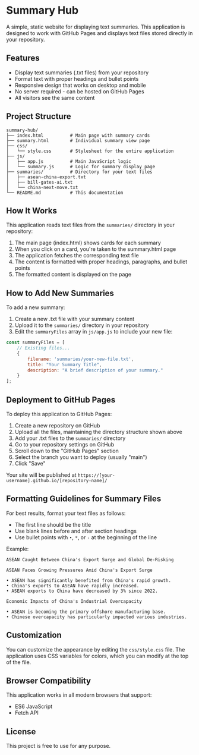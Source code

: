 # Summary Hub

A simple, static website for displaying text summaries. This application is designed to work with GitHub Pages and displays text files stored directly in your repository.

## Features

- Display text summaries (.txt files) from your repository
- Format text with proper headings and bullet points
- Responsive design that works on desktop and mobile
- No server required - can be hosted on GitHub Pages
- All visitors see the same content

## Project Structure

```
summary-hub/
├── index.html          # Main page with summary cards
├── summary.html        # Individual summary view page
├── css/
│   └── style.css       # Stylesheet for the entire application
├── js/
│   ├── app.js          # Main JavaScript logic 
│   └── summary.js      # Logic for summary display page
├── summaries/          # Directory for your text files
│   ├── asean-china-export.txt
│   ├── bill-gates-ai.txt
│   └── china-next-move.txt
└── README.md           # This documentation
```

## How It Works

This application reads text files from the `summaries/` directory in your repository:

1. The main page (index.html) shows cards for each summary
2. When you click on a card, you're taken to the summary.html page
3. The application fetches the corresponding text file
4. The content is formatted with proper headings, paragraphs, and bullet points
5. The formatted content is displayed on the page

## How to Add New Summaries

To add a new summary:

1. Create a new .txt file with your summary content
2. Upload it to the `summaries/` directory in your repository
3. Edit the `summaryFiles` array in `js/app.js` to include your new file:

```javascript
const summaryFiles = [
    // Existing files...
    {
        filename: 'summaries/your-new-file.txt',
        title: "Your Summary Title",
        description: "A brief description of your summary."
    }
];
```

## Deployment to GitHub Pages

To deploy this application to GitHub Pages:

1. Create a new repository on GitHub
2. Upload all the files, maintaining the directory structure shown above
3. Add your .txt files to the `summaries/` directory
4. Go to your repository settings on GitHub
5. Scroll down to the "GitHub Pages" section
6. Select the branch you want to deploy (usually "main")
7. Click "Save"

Your site will be published at `https://[your-username].github.io/[repository-name]/`

## Formatting Guidelines for Summary Files

For best results, format your text files as follows:

- The first line should be the title
- Use blank lines before and after section headings
- Use bullet points with `•`, `*`, or `-` at the beginning of the line

Example:
```
ASEAN Caught Between China's Export Surge and Global De-Risking

ASEAN Faces Growing Pressures Amid China's Export Surge

• ASEAN has significantly benefited from China's rapid growth.
• China's exports to ASEAN have rapidly increased.
• ASEAN exports to China have decreased by 3% since 2022.

Economic Impacts of China's Industrial Overcapacity

• ASEAN is becoming the primary offshore manufacturing base.
• Chinese overcapacity has particularly impacted various industries.
```

## Customization

You can customize the appearance by editing the `css/style.css` file. The application uses CSS variables for colors, which you can modify at the top of the file.

## Browser Compatibility

This application works in all modern browsers that support:
- ES6 JavaScript
- Fetch API

## License

This project is free to use for any purpose.
